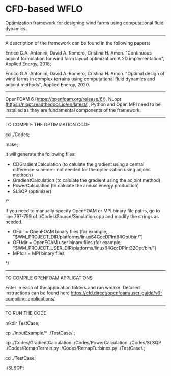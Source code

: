 # CFD-based WFLO

Optimization framework for designing wind farms using computational fluid dynamics.

---

A description of the framework can be found in the following papers:

Enrico G.A. Antonini, David A. Romero, Cristina H. Amon. "Continuous adjoint formulation for wind farm layout optimization: A 2D implementation", Applied Energy, 2018;

Enrico G.A. Antonini, David A. Romero, Cristina H. Amon. "Optimal design of wind farms in complex terrains using computational fluid dynamics and adjoint methods", Applied Energy, 2020.

---

OpenFOAM 6 (https://openfoam.org/release/6/), NLopt (https://nlopt.readthedocs.io/en/latest/), Python and Open MPI need to be installed as they are fundamental components of the framework.

---

TO COMPILE THE OPTIMIZATION CODE

cd ./Codes;

make;

It will generate the following files:
- CDGradientCalculation (to calulate the gradient using a central difference scheme - not needed for the optimization using adjoint methods)
- GradientCalculation (to calulate the gradient using the adjoint method)
- PowerCalculation (to calulate the annual energy production)
- SLSQP (optimizer)

/*

If you need to manually specify OpenFOAM or MPI binary file paths, go to line 797-799 of ./Codes/Source/Simulation.cpp and modify the strings as needed.
- OFdir = OpenFOAM binary files (for example, "$WM_PROJECT_DIR/platforms/linux64GccDPInt64Opt/bin/")
- OFUdir = OpenFOAM user binary files (for example, "$WM_PROJECT_USER_DIR/platforms/linux64GccDPInt32Opt/bin/")
- MPIdir = MPI binary files

*/

---

TO COMPILE OPENFOAM APPLICATIONS

Enter in each of the application folders and run wmake. Detailed instructions can be found here https://cfd.direct/openfoam/user-guide/v6-compiling-applications/

---

TO RUN THE CODE

mkdir TestCase;

cp ./InputExample/* ./TestCase/.;

cp ./Codes/GradientCalculation ./Codes/PowerCalculation ./Codes/SLSQP ./Codes/RemapTerrain.py ./Codes/RemapTurbines.py ./TestCase/.;

cd ./TestCase;

./SLSQP;

